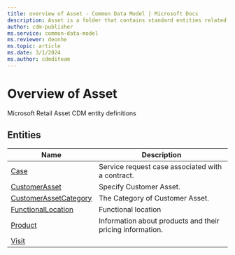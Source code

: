 ```yaml
---
title: overview of Asset - Common Data Model | Microsoft Docs
description: Asset is a folder that contains standard entities related to the Common Data Model.
author: cdm-publisher
ms.service: common-data-model
ms.reviewer: deonhe
ms.topic: article
ms.date: 3/1/2024
ms.author: cdmditeam
---
```


# Overview of Asset

Microsoft Retail Asset CDM entity definitions  

## Entities

|Name|Description|
|---|---|
|[Case](Case.md)|Service request case associated with a contract\.|
|[CustomerAsset](CustomerAsset.md)|Specify Customer Asset\.|
|[CustomerAssetCategory](CustomerAssetCategory.md)|The Category of Customer Asset\.|
|[FunctionalLocation](FunctionalLocation.md)|Functional location|
|[Product](Product.md)|Information about products and their pricing information\.|
|[Visit](Visit.md)||
